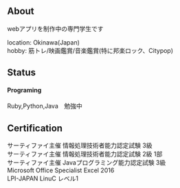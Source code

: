 ## About  
webアプリを制作中の専門学生です

location: Okinawa(Japan)  
hobby: 筋トレ/映画鑑賞/音楽鑑賞(特に邦楽ロック、Citypop)
## Status  
#### Programing
Ruby,Python,Java　勉強中

## Certification  
サーティファイ主催 情報処理技術者能力認定試験 3級  
サーティファイ主催 情報処理技術者能力認定試験 2級 1部  
サーティファイ主催 Javaプログラミング能力認定試験 3級  
Microsoft Office Specialist Excel 2016  
LPI-JAPAN LinuC レベル1
